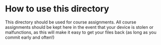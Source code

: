 # How to use this directory
This directory should be used for course assignments. All course assignments should be kept here in the event that your device is stolen or malfunctions, as this will make it easy to get your files back (as long as you commit early and often!)

